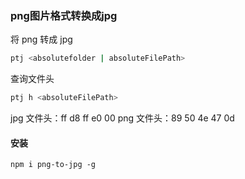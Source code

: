 ### png图片格式转换成jpg

将 png 转成 jpg

```sh
ptj <absolutefolder | absoluteFilePath>
```

查询文件头

```sh
ptj h <absoluteFilePath>
```

jpg 文件头：ff d8 ff e0 00
png 文件头：89 50 4e 47 0d


#### 安装

```shell
npm i png-to-jpg -g

```



